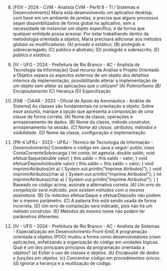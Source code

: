8. [FGV - 2024 - CVM - Analista CVM - Perfil 8 - TI / Sistemas e Desenvolvimento] Maria
está desenvolvendo um aplicativo desktop, com base em um ambiente de janelas, e
precisa que alguns processos sejam disponibilizados de forma global no aplicativo, sem
a necessidade de instanciar um objeto específico, e de forma que qualquer entidade
possa acessar.
Por estar trabalhando dentro da metodologia orientada a objetos, Maria precisará adicionar aos métodos globais os modificadores:
(A) privado e estático;
(B) protegido e sobrecarregado;
(C) público e abstrato;
(D) protegido e sobrescrito;
*(E) público e estático.*

9. [IV - UFG - 2024 - Prefeitura de Rio Branco - AC - Analista de Tecnologia da Informação]
Qual recurso da Análise e Projeto Orientado a Objetos separa os aspectos externos de
um objeto dos detalhes internos da implementação, possibilitando alterar a implementação de um objeto sem afetar as aplicações que o utilizam?
(A) Polimorfismo
*(B) Encapsulamento*
(C) Herança
(D) Especilização

10. [FAB - CIAAR - 2023 - Oficial de Apoio da Aeronáutica - Análise de Sistema] As classes
são fundamentais na orientação a objeto. Sobre esse assunto, marque a opção que
apresenta a composição de uma classe de forma correta.
(A) Nome da classe, operações e armazenamento de dados.
(B) Nome da classe, método construtor, armazenamento na sessão.
*(C) Nome da classe, atributos, métodos e visibilidade.*
(D) Nome da classe, configuração e implementação

11. [PR-4 UFRJ - 2023 - UFRJ - Técnico de Tecnologia da Informação - Desenvolvimento]
Considere o código em Java a seguir:
public class ContaCorrenteSobrecarga {
int conta;
int agencia;
double saldo;
void efetuarSaque(double valor) {
this.saldo = this.saldo - valor;
}
void efetuarDeposito(double valor) {
this.saldo = this.saldo + valor;
}
void imprimirAtributos(int a) {
System.out.println("Imprime Atributos!");
}
void imprimirAtributos(char a) {
System.out.println("Imprime Atributos!");
}
int imprimirAtributos(char a) {
System.out.println("Imprime Atributos!");
}
}
Baseado no código acima, assinale a alternativa correta.
*(A) Um erro de compilação será indicado, pois existem métodos com a mesma assinatura.*
(B) Os métodos efetuarSaque e efetuarDeposito não podem ter o mesmo parâmetro.
(C) A palavra this está sendo usada de forma incorreta.
(D) Um erro de compilação será indicado, pois não há um método construtor.
(E) Métodos de mesmo nome não podem ter parâmetros diferentes.

12. [IV - UFG - 2024 - Prefeitura de Rio Branco - AC - Analista de Sistemas - Especialização em Desenvolvimento Front-End] A programação orientada a objetos (POO) mudou
a forma como desenvolvedores criam aplicações, enfatizando a organização do código
em unidades lógicas. Qual é um dos principais princípios da programação orientada a
objetos?
(a) Evitar o uso de classes e objetos.
*(b) Encapsular de dados e funções em objetos.*
(c) Concentrar código em procedimentos únicos.
(d) Ignorar a herança e a reutilização de código.
